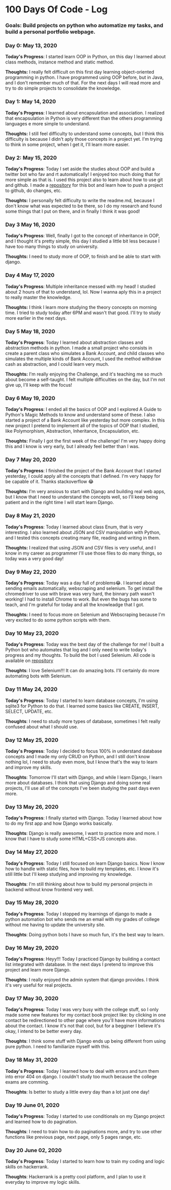 # 100 Days Of Code - Log

### Goals: Build projects on python who automatize my tasks, and build a personal portfolio webpage.

### Day 0: May 13, 2020

**Today's Progress**: I started learn OOP in Python, on this day I learned about class methods, instance method and static method. 

**Thoughts:** I really felt difficult on this first day learning object-oriented programming in python. I have programmed using OOP before, but in Java, and I don't remember much of that. For the next days I will read more and try to do simple projects to consolidate the knowledge.

### Day 1: May 14, 2020

**Today's Progress**: I learned about encapsulation and association. I realized that encapsulation in Python is very different than the others programming languages e more simple to understand. 

**Thoughts:** I still feel difficulty to understand some concepts, but I think this difficulty is because I didn't aply those concepts in a project yet. I'm trying to think in some project, when I get it, I'll learn more easier.

### Day 2: May 15, 2020

**Today's Progress**: Today I set aside the studies about OOP and build a twitter bot who fav and rt automatically! I enjoyed too much doing that for more simple as that is. I used this project also to learn about how to use git and github. I made a [repository](https://github.com/tiagod3p/twitter-bot) for this bot and learn how to push a project to github, do changes, etc.

**Thoughts:** I personally felt difficulty to write the readme.md, because I don't know what was expected to be there, so I do my research and found some things that I put on there, and in finally I think it was good!

### Day 3 May 16, 2020

**Today's Progress**: Well, finally I got to the concept of inheritance in OOP, and I thought it's pretty simple, this day I studied a little bit less because I have too many things to study on university.

**Thoughts:** I need to study more of OOP, to finish and be able to start with django.

### Day 4 May 17, 2020

**Today's Progress**: Multiple inheritance messed with my head! I studied about 2 hours of that to understand,  lol. Now I wanna aply this in a project to really master the knowledge.

**Thoughts:** I think I learn more studying the theory concepts on morning time. I tried to study today after 6PM and wasn't that good. I'll try to study more earlier in the next days.

### Day 5 May 18, 2020

**Today's Progress**: Today I learned about abstraction classes and abstraction methods in python. I made a small project who consists in create a parent class who simulates a Bank Account, and child classes who simulates the multiple kinds of Bank Account, I used the method withdraw cash as abstraction, and I could learn very much.

**Thoughts:** I'm really enjoying the Challenge, and it's teaching me so much about become a self-taught. I felt multiple difficulties on the day, but I'm not give up, I'll keep with the focus! 

### Day 6 May 19, 2020

**Today's Progress**: I ended all the basics of OOP and I explored A Guide to Python's Magic Methods to know and understand some of these. I also started a project of a Bank Account like yesterday but more complex. In this new project I pretend to implement all of the topics of OOP that I studied, like Polymorphism, Abstraction, Inheritance, Encapsulation, etc.

**Thoughts:** Finally I got the first week of the challenge! I'm very happy doing this and I know is very early, but I already feel better than I was.

### Day 7 May 20, 2020

**Today's Progress**: I finished the project of the Bank Account that I started yesterday, I could apply all the concepts that I defined. I'm very happy for be capable of it. Thanks stackoverflow 😂 

**Thoughts:** I'm very ansious to start with Django and building real web apps, but I know that I need to understand the concepts well, so I'll keep being patient and in the right time I will start learn Django.

### Day 8 May 21, 2020

**Today's Progress**: Today I learned about class Enum, that is very interesting. I also learned about JSON and CSV manipulation with Python, and I tested this concepts creating many file, reading and writing in them.

**Thoughts:** I realized that using JSON and CSV files is very useful, and I know in my career as programmer I'll use those files to do many things, so today was a very good day!

### Day 9 May 22, 2020

**Today's Progress**: Today was a day full of problems😂. I learned about sending emails automatically, webscraping and selenium. To get install the chromedriver to use with brave was very hard, the binnary path wasn't working! I had to install Chrome to work. But even the bugs has some to teach, and I'm grateful for today and all the knowleadge that I got.

**Thoughts:**  I need to focus more on Selenium and Webscraping because I'm very excited to do some python scripts with them.


### Day 10 May 23, 2020

**Today's Progress**: Today was the best day of the challenge for me! I built a Python bot who automates that log and I only need to write today's progress and my thoughts. To build the bot I used Selenium. All code is available on [repository](https://github.com/tiagod3p/100-days-of-code-log-bot)

**Thoughts**: I love Selenium!!! It can do amazing bots. I'll certainly do more automating bots with Selenium.


### Day 11 May 24, 2020

**Today's Progress**: Today I started to learn database concepts, I'm using sqlite3 for Python to do that. I learned some basics like CREATE, INSERT, SELECT, UPDATE, etc.

**Thoughts**: I need to study more types of database, sometimes I felt really confused about what I should use.


### Day 12 May 25, 2020

**Today's Progress**: Today I decided to focus 100% in understand database concepts and I made my only CRUD on Python, and I still don't know nothing lol, I need to study even more, but I know that's the way to learn and improve my skills.

**Thoughts**: Tomorrow I'll start with Django, and while I learn Django, I learn more about databases. I think that using Django and doing some real projects, I'll use all of the concepts I've been studying the past days even more.


### Day 13 May 26, 2020

**Today's Progress**: I finally started with Django. Today I learned about how to do my first app and how Django works basically.

**Thoughts**: Django is really awesome, I want to practice more and more. I know that I have to study some HTML+CSS+JS concepts also.


### Day 14 May 27, 2020

**Today's Progress**: Today I still focused on learn Django basics. Now I know how to handle with static files, how to build my templates, etc. I know it's still little but I'll keep studying and improving my knowledge.

**Thoughts**: I'm still thinking about how to build my personal projects in backend without know frontend very well.


### Day 15 May 28, 2020

**Today's Progress**: Today I stopped my learnings of django to made a python automation bot who sends me an email with my grades of college without me having to update the university site.

**Thoughts**: Doing python bots I have so much fun, it's the best way to learn.


### Day 16 May 29, 2020

**Today's Progress**: Heyy!!! Today I practiced Django by building a contact list integrated with database. In the next days I pretend to improve this project and learn more Django.

**Thoughts**: I really enjoyed the admin system that django provides. I think it's very useful for real projects.


### Day 17 May 30, 2020

**Today's Progress**: Today I was very busy with the college stuff, so I only made some new features for my contact book project like: by clicking in one contact be redirectioned to other page where you'll have more informations about the contact. I know it's not that cool, but for a begginer I believe it's okay, I intend to be better every day.

**Thoughts**: I think some stuff with Django ends up being different from using pure python. I need to familiarize myself with this.


### Day 18 May 31, 2020

**Today's Progress**: Today I learned how to deal with errors and turn them into error 404 on django. I couldn't study too much because the college exams are comming.

**Thoughts**: Is better to study a little every day than a lot just one day!


### Day 19 June 01, 2020

**Today's Progress**: Today I started to use conditionals on my Django project and learned how to do pagination.

**Thoughts**: I need to train how to do paginations more, and try to use other functions like previous page, next page, only 5 pages range, etc.


### Day 20 June 02, 2020

**Today's Progress**: Today I started to learn how to train my coding and logic skills on hackerrank.

**Thoughts**: Hackerrank is a pretty cool platform, and I plan to use it everyday to improve my logic skills.
